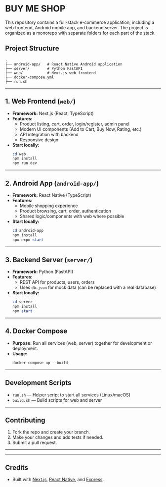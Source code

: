# BUY ME SHOP

This repository contains a full-stack e-commerce application, including a web frontend, Android mobile app, and backend server. The project is organized as a monorepo with separate folders for each part of the stack.

## Project Structure

```
.
├── android-app/   # React Native Android application
├── server/        # Python FastAPI
├── web/           # Next.js web frontend
├── docker-compose.yml
├── run.sh
```

---

## 1. Web Frontend (`web/`)
- **Framework:** Next.js (React, TypeScript)
- **Features:**
  - Product listing, cart, order, login/register, admin panel
  - Modern UI components (Add to Cart, Buy Now, Rating, etc.)
  - API integration with backend
  - Responsive design
- **Start locally:**
  ```powershell
  cd web
  npm install
  npm run dev
  ```

---

## 2. Android App (`android-app/`)
- **Framework:** React Native (TypeScript)
- **Features:**
  - Mobile shopping experience
  - Product browsing, cart, order, authentication
  - Shared logic/components with web where possible
- **Start locally:**
  ```powershell
  cd android-app
  npm install
  npx expo start
  ```

---

## 3. Backend Server (`server/`)
- **Framework:** Python (FastAPI)
- **Features:**
  - REST API for products, users, orders
  - Uses `db.json` for mock data (can be replaced with a real database)
- **Start locally:**
  ```powershell
  cd server
  npm install
  npm start
  ```

---

## 4. Docker Compose
- **Purpose:** Run all services (web, server) together for development or deployment.
- **Usage:**
  ```powershell
  docker-compose up --build
  ```

---

## Development Scripts
- `run.sh` — Helper script to start all services (Linux/macOS)
- `build.sh` — Build scripts for web and server

---

## Contributing
1. Fork the repo and create your branch.
2. Make your changes and add tests if needed.
3. Submit a pull request.

---

---

## Credits
- Built with [Next.js](https://nextjs.org/), [React Native](https://reactnative.dev/), and [Express](https://expressjs.com/).
